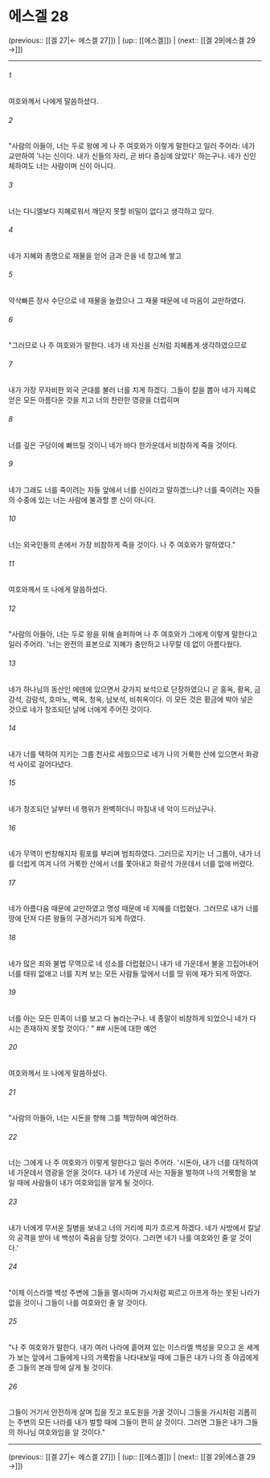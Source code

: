 # 에스겔 28

(previous:: [[겔 27|← 에스겔 27]]) | (up:: [[에스겔]]) | (next:: [[겔 29|에스겔 29 →]])

***




###### 1 

여호와께서 나에게 말씀하셨다. 



###### 2 

"사람의 아들아, 너는 두로 왕에 게 나 주 여호와가 이렇게 말한다고 일러 주어라: 네가 교만하여 '나는 신이다. 내가 신들의 자리, 곧 바다 중심에 앉았다' 하는구나. 네가 신인 체하여도 너는 사람이며 신이 아니다. 



###### 3 

너는 다니엘보다 지혜로워서 깨닫지 못할 비밀이 없다고 생각하고 있다. 



###### 4 

네가 지혜와 총명으로 재물을 얻어 금과 은을 네 창고에 쌓고 



###### 5 

약삭빠른 장사 수단으로 네 재물을 늘렸으나 그 재물 때문에 네 마음이 교만하였다. 



###### 6 

"그러므로 나 주 여호와가 말한다. 네가 네 자신을 신처럼 지혜롭게 생각하였으므로 



###### 7 

내가 가장 무자비한 외국 군대를 불러 너를 치게 하겠다. 그들이 칼을 뽑아 네가 지혜로 얻은 모든 아름다운 것을 치고 너의 찬란한 영광을 더럽히며 



###### 8 

너를 깊은 구덩이에 빠뜨릴 것이니 네가 바다 한가운데서 비참하게 죽을 것이다. 



###### 9 

네가 그래도 너를 죽이려는 자들 앞에서 너를 신이라고 말하겠느냐? 너를 죽이려는 자들의 수중에 있는 너는 사람에 불과할 뿐 신이 아니다. 



###### 10 

너는 외국인들의 손에서 가장 비참하게 죽을 것이다. 나 주 여호와가 말하였다." 



###### 11 

여호와께서 또 나에게 말씀하셨다. 



###### 12 

"사람의 아들아, 너는 두로 왕을 위해 슬퍼하며 나 주 여호와가 그에게 이렇게 말한다고 일러 주어라. '너는 완전의 표본으로 지혜가 충만하고 나무랄 데 없이 아름다웠다. 



###### 13 

네가 하나님의 동산인 에덴에 있으면서 갖가지 보석으로 단장하였으니 곧 홍옥, 황옥, 금강석, 감람석, 호마노, 벽옥, 청옥, 남보석, 비취옥이다. 이 모든 것은 황금에 박아 넣은 것으로 네가 창조되던 날에 너에게 주어진 것이다. 



###### 14 

내가 너를 택하여 지키는 그룹 천사로 세웠으므로 네가 나의 거룩한 산에 있으면서 화광석 사이로 걸어다녔다. 



###### 15 

네가 창조되던 날부터 네 행위가 완벽하더니 마침내 네 악이 드러났구나. 



###### 16 

네가 무역이 번창해지자 횡포를 부리며 범죄하였다. 그러므로 지키는 너 그룹아, 내가 너를 더럽게 여겨 나의 거룩한 산에서 너를 쫓아내고 화광석 가운데서 너를 없애 버렸다. 



###### 17 

네가 아름다움 때문에 교만하였고 명성 때문에 네 지혜를 더럽혔다. 그러므로 내가 너를 땅에 던져 다른 왕들의 구경거리가 되게 하였다. 



###### 18 

네가 많은 죄와 불법 무역으로 네 성소를 더럽혔으니 내가 네 가운데서 불을 끄집어내어 너를 태워 없애고 너를 지켜 보는 모든 사람들 앞에서 너를 땅 위에 재가 되게 하였다. 



###### 19 

너를 아는 모든 민족이 너를 보고 다 놀라는구나. 네 종말이 비참하게 되었으니 네가 다시는 존재하지 못할 것이다.' " ## 시돈에 대한 예언 



###### 20 

여호와께서 또 나에게 말씀하셨다. 



###### 21 

"사람의 아들아, 너는 시돈을 향해 그를 책망하며 예언하라. 



###### 22 

너는 그에게 나 주 여호와가 이렇게 말한다고 일러 주어라. '시돈아, 내가 너를 대적하여 네 가운데서 영광을 얻을 것이다. 내가 네 가운데 사는 자들을 벌하여 나의 거룩함을 보일 때에 사람들이 내가 여호와임을 알게 될 것이다. 



###### 23 

내가 너에게 무서운 질병을 보내고 너의 거리에 피가 흐르게 하겠다. 네가 사방에서 칼날의 공격을 받아 네 백성이 죽음을 당할 것이다. 그러면 네가 나를 여호와인 줄 알 것이다.' 



###### 24 

"이제 이스라엘 백성 주변에 그들을 멸시하며 가시처럼 찌르고 아프게 하는 못된 나라가 없을 것이니 그들이 나를 여호와인 줄 알 것이다. 



###### 25 

"나 주 여호와가 말한다. 내가 여러 나라에 흩어져 있는 이스라엘 백성을 모으고 온 세계가 보는 앞에서 그들에게 나의 거룩함을 나타내보일 때에 그들은 내가 나의 종 야곱에게 준 그들의 본래 땅에 살게 될 것이다. 



###### 26 

그들이 거기서 안전하게 살며 집을 짓고 포도원을 가꿀 것이니 그들을 가시처럼 괴롭히는 주변의 모든 나라를 내가 벌할 때에 그들이 편히 살 것이다. 그러면 그들은 내가 그들의 하나님 여호와임을 알 것이다."

***

(previous:: [[겔 27|← 에스겔 27]]) | (up:: [[에스겔]]) | (next:: [[겔 29|에스겔 29 →]])
